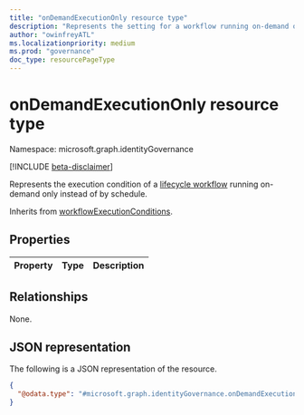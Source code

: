 ```yaml
---
title: "onDemandExecutionOnly resource type"
description: "Represents the setting for a workflow running on-demand only."
author: "owinfreyATL"
ms.localizationpriority: medium
ms.prod: "governance"
doc_type: resourcePageType
---
```


# onDemandExecutionOnly resource type

Namespace: microsoft.graph.identityGovernance

[!INCLUDE [beta-disclaimer](../../includes/beta-disclaimer.md)]

Represents the execution condition of a [lifecycle workflow](../resources/identitygovernance-workflow.md) running on-demand only instead of by schedule.

Inherits from [workflowExecutionConditions](../resources/identitygovernance-workflowexecutionconditions.md).

## Properties

|Property|Type|Description|
|:---|:---|:---|

## Relationships

None.

## JSON representation

The following is a JSON representation of the resource.
<!-- {
  "blockType": "resource",
  "@odata.type": "microsoft.graph.identityGovernance.onDemandExecutionOnly"
}
-->
``` json
{
  "@odata.type": "#microsoft.graph.identityGovernance.onDemandExecutionOnly"
}
```
